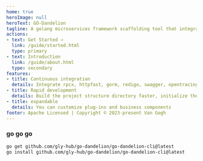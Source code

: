 ```yaml
---
home: true
heroImage: null
heroText: GO-Dandelion
tagline: A golang microservices framework scaffolding tool that integrates rpcx and fasthttp to quickly build project frameworks. It provides the following functions, traffic limiting, link tracing, and service discovery
actions:
- text: Get Started →
  link: /guide/started.html
  type: primary
- text: Introduction
  link: /guide/about.html
  type: secondary
features:
- title: Continuous integration
  details: Integrate rpcx, httpfast, gorm, redigo, swagger, opentracing, providing log printing, link tracing, current limiting, circuit breaker, service registration, service discovery and other functions
- title: Rapid development
  details: Build the project structure directory faster, initialize the components, and realize the business development faster
- title: expandable
  details: You can customize plug-ins and business components
footer: Apache Licensed | Copyright © 2023-present Van Gogh
---
```

### go go go
```sh
go get github.com/gly-hub/go-dandelion/go-dandelion-cli@latest
go install github.com/gly-hub/go-dandelion/go-dandelion-cli@latest
```
